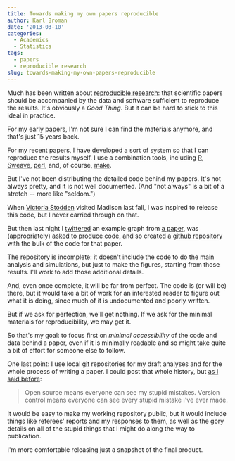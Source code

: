 ```yaml
---
title: Towards making my own papers reproducible
author: Karl Broman
date: '2013-03-10'
categories:
  - Academics
  - Statistics
tags:
  - papers
  - reproducible research
slug: towards-making-my-own-papers-reproducible
---
```


Much has been written about [reproducible research](https://magazine.amstat.org/blog/2011/01/01/scipolicyjan11/): that scientific papers should be accompanied by the data and software sufficient to reproduce the results.  It's obviously a _Good Thing_.  But it can be hard to stick to this ideal in practice.

For my early papers, I'm not sure I can find the materials anymore, and that's just 15 years back.

For my recent papers, I have developed a sort of system so that I can reproduce the results myself.  I use a combination tools, including [R](https://www.r-project.org), [Sweave](https://en.wikipedia.org/wiki/Sweave), [perl](https://www.cpan.org), and, of course, [make](https://www.gnu.org/software/make/).

But I've not been distributing the detailed code behind my papers.  It's not always pretty, and it is not well documented.  (And "not always" is a bit of a stretch -- more like "seldom.")

When [Victoria Stodden](http://www.stodden.net) visited Madison last fall, I was inspired to release this code, but I never carried through on that.

But then last night I [twittered](https://twitter.com/kwbroman/status/310633718551293953) an example graph from [a paper](https://www.biostat.wisc.edu/~kbroman/publications/phyloqtl.pdf), was (appropriately) [asked to produce code](https://twitter.com/fellgernon/status/310647658387734528), and so created a [github repository](https://github.com/kbroman/phyloQTLpaper/) with the bulk of the code for that paper.

The repository is incomplete: it doesn't include the code to do the main analysis and simulations, but just to make the figures, starting from those results.  I'll work to add those additional details.

And, even once complete, it will be far from perfect.  The code is (or will be) there, but it would take a bit of work for an interested reader to figure out what it is doing, since much of it is undocumented and poorly written.

But if we ask for perfection, we'll get nothing.  If we ask for the minimal materials for reproducibility, we may get it.

So that's my goal: to focus first on _minimal accessibility_ of the code and data behind a paper, even if it is minimally readable and so might take quite a bit of effort for someone else to follow.

One last point: I use local [git](https://git-scm.com) repositories for my draft analyses and for the whole process of writing a paper.  I could post that whole history, but [as I said before](https://kbroman.org/blog/2011/08/17/the-stupidest-r-code-ever/):

> Open source means everyone can see my stupid mistakes. Version control means everyone can see every stupid mistake I've ever made.

It would be easy to make my working repository public, but it would include things like referees' reports and my responses to them, as well as the gory details on all of the stupid things that I might do along the way to publication.

I'm more comfortable releasing just a snapshot of the final product.
